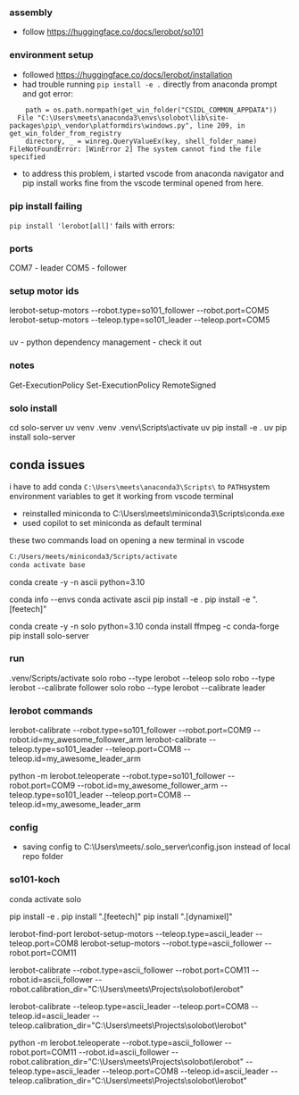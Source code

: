 

###  assembly
- follow https://huggingface.co/docs/lerobot/so101

### environment setup
- followed https://huggingface.co/docs/lerobot/installation
- had trouble running `pip install -e .` directly from anaconda prompt and got error:
```
    path = os.path.normpath(get_win_folder("CSIDL_COMMON_APPDATA"))
  File "C:\Users\meets\anaconda3\envs\solobot\lib\site-packages\pip\_vendor\platformdirs\windows.py", line 209, in get_win_folder_from_registry
    directory, _ = winreg.QueryValueEx(key, shell_folder_name)
FileNotFoundError: [WinError 2] The system cannot find the file specified
```

- to address this problem, i started vscode from anaconda navigator and pip install works fine from the vscode terminal opened from here.

### pip install failing
`pip install 'lerobot[all]'` fails with errors:

### ports
COM7 - leader
COM5 - follower

### setup motor ids
lerobot-setup-motors  --robot.type=so101_follower --robot.port=COM5
lerobot-setup-motors --teleop.type=so101_leader --teleop.port=COM5

###
uv - python dependency management - check it out

### notes
Get-ExecutionPolicy
Set-ExecutionPolicy RemoteSigned

### solo install
cd solo-server
uv venv .venv
.venv\Scripts\activate
uv pip install -e .
uv pip install solo-server

<!-- uv pip install lerobot -->
<!-- uv pip install 'lerobot[feetech]' -->

## conda issues
i have to add conda `C:\Users\meets\anaconda3\Scripts\` to `PATH`system environment variables to get it working from vscode terminal
- reinstalled miniconda to C:\Users\meets\miniconda3\Scripts\conda.exe
- used copilot to set miniconda as default terminal

these two commands load on opening a new terminal in vscode
```sh
C:/Users/meets/miniconda3/Scripts/activate
conda activate base
```

conda create -y -n ascii python=3.10

conda info --envs
conda activate ascii
pip install -e .
pip install -e ".[feetech]"


conda create -y -n solo python=3.10
conda install ffmpeg -c conda-forge
pip install solo-server


### run
.venv/Scripts/activate
solo robo --type lerobot --teleop
solo robo --type lerobot --calibrate follower
solo robo --type lerobot --calibrate leader

### lerobot commands
lerobot-calibrate --robot.type=so101_follower --robot.port=COM9 --robot.id=my_awesome_follower_arm
lerobot-calibrate --teleop.type=so101_leader --teleop.port=COM8  --teleop.id=my_awesome_leader_arm

python -m lerobot.teleoperate --robot.type=so101_follower --robot.port=COM9 --robot.id=my_awesome_follower_arm --teleop.type=so101_leader --teleop.port=COM8 --teleop.id=my_awesome_leader_arm


### config
- saving config to C:\Users\meets/.solo_server\config.json instead of local repo folder

### so101-koch
conda activate solo

pip install -e .
pip install ".[feetech]"
pip install ".[dynamixel]"

lerobot-find-port
lerobot-setup-motors --teleop.type=ascii_leader --teleop.port=COM8
lerobot-setup-motors --robot.type=ascii_follower --robot.port=COM11

lerobot-calibrate --robot.type=ascii_follower --robot.port=COM11 --robot.id=ascii_follower --robot.calibration_dir="C:\Users\meets\Projects\solobot\lerobot"

lerobot-calibrate --teleop.type=ascii_leader --teleop.port=COM8  --teleop.id=ascii_leader --teleop.calibration_dir="C:\Users\meets\Projects\solobot\lerobot"

python -m lerobot.teleoperate --robot.type=ascii_follower --robot.port=COM11 --robot.id=ascii_follower --robot.calibration_dir="C:\Users\meets\Projects\solobot\lerobot" --teleop.type=ascii_leader --teleop.port=COM8 --teleop.id=ascii_leader --teleop.calibration_dir="C:\Users\meets\Projects\solobot\lerobot"